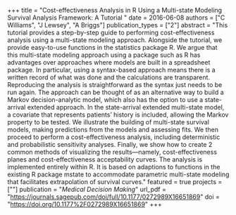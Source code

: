 +++
title = "Cost-effectiveness Analysis in R Using a Multi-state Modeling Survival Analysis Framework: A Tutorial "
date = 2016-06-08
authors = ["C Williams", "J Lewsey", "A Briggs"]
publication_types = ["2"]
abstract = "This tutorial provides a step-by-step guide to performing cost-effectiveness analysis using a multi-state modeling approach. Alongside the tutorial, we provide easy-to-use functions in the statistics package R. We argue that this multi-state modeling approach using a package such as R has advantages over approaches where models are built in a spreadsheet package. In particular, using a syntax-based approach means there is a written record of what was done and the calculations are transparent. Reproducing the analysis is straightforward as the syntax just needs to be run again. The approach can be thought of as an alternative way to build a Markov decision-analytic model, which also has the option to use a state-arrival extended approach. In the state-arrival extended multi-state model, a covariate that represents patients’ history is included, allowing the Markov property to be tested. We illustrate the building of multi-state survival models, making predictions from the models and assessing fits. We then proceed to perform a cost-effectiveness analysis, including deterministic and probabilistic sensitivity analyses. Finally, we show how to create 2 common methods of visualizing the results—namely, cost-effectiveness planes and cost-effectiveness acceptability curves. The analysis is implemented entirely within R. It is based on adaptions to functions in the existing R package mstate to accommodate parametric multi-state modeling that facilitates extrapolation of survival curves."
featured = true
projects = [""]
publication = "*Medical Decision Making*"
url_pdf = "https://journals.sagepub.com/doi/full/10.1177/0272989X16651869"
doi = "https://doi.org/10.1177%2F0272989X16651869"
+++

